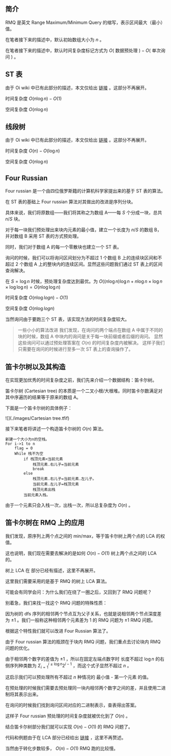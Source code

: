 ## 简介

RMQ 是英文 Range Maximum/Minimum Query 的缩写，表示区间最大（最小）值。

在笔者接下来的描述中，默认初始数组大小为 $n$ 。

在笔者接下来的描述中，默认时间复杂度标记方式为 $O($ 数据预处理 $)-O($ 单次询问 $)$ 。

## ST 表

由于 Oi wiki 中已有此部分的描述，本文仅给出 [链接](ds/sparse-table/index.md) 。这部分不再展开。

时间复杂度 $O(n\log n)-O(1)$ 

空间复杂度 $O(n\log n)$ 

## 线段树

由于 Oi wiki 中已有此部分的描述，本文仅给出 [链接](ds/seg/index.md) 。这部分不再展开。

时间复杂度 $O(n)-O(\log n)$ 

空间复杂度 $O(n\log n)$ 

## Four Russian

Four russian 是一个由四位俄罗斯籍的计算机科学家提出来的基于 ST 表的算法。

在 ST 表的基础上 Four russian 算法对其做出的改进是序列分块。

具体来说，我们将原数组——我们将其称之为数组 A——每 $S$ 个分成一块，总共 $n/S$ 块。

对于每一块我们预处理出来块内元素的最小值，建立一个长度为 $n/S$ 的数组 B，并对数组 B 采用 ST 表的方式预处理。

同时，我们对于数组 A 的每一个零散块也建立一个 ST 表。

询问的时候，我们可以将询问区间划分为不超过 1 个数组 B 上的连续块区间和不超过 2 个数组 A 上的整块内的连续区间。显然这些问题我们通过 ST 表上的区间查询解决。

在 $S=\log n$ 时候，预处理复杂度达到最优。为 $O((n\log n)\log n+n\log n\times\log n\times\log \log n)=O(n\log \log n)$ 

时间复杂度 $O(n\log log n)-O(1)$ 

空间复杂度 $O(n\log log n)$ 

当然询问由于要跑三个 ST 表，该实现方法的时间复杂度较大。

> 一些小小的算法改进
> 我们发现，在询问的两个端点在数组 A 中属于不同的块的时候，数组 A 中块内的询问是关于每一块前缀或者后缀的询问。
> 显然这些询问可以通过预处理答案在 $O(n)$ 的时间复杂度内被解决。
> 这样子我们只需要在询问的时候进行至多一次 ST 表上的查询操作了。

## 笛卡尔树以及其构造

在实现更加优秀的时间复杂度之前，我们先来介绍一个数据结构：笛卡尔树。

笛卡尔树  (Cartesian tree) 的本质是一个二叉小根/大根堆。同时笛卡尔数满足对其中序遍历的结果等于原来的数组 A。

下面是一个笛卡尔树的具体例子：

\!\[](./images/Cartesian tree.tfif)

接下来笔者将讲述一个构造笛卡尔树的 $O(n)$ 算法。

```text
新建一个大小为n的空栈。
For i->1 to n
    flag = 0
    While 栈不为空
    	if 栈顶元素<当前元素
    		栈顶元素.右儿子=当前元素
    		break
    	else
    		栈顶元素.右儿子=当前元素.左儿子。
    		当前元素.左儿子=栈顶元素
    		栈顶元素出栈
    	当前元素入栈。
```

由于一个元素只会入栈一次，出栈一次，所以总复杂度为 $O(n)$ 。

## 笛卡尔树在 RMQ 上的应用

我们发现，原序列上两个点之间的 min/max，等于笛卡尔树上两个点的 LCA 的权值。

这也说明，我们现在需要去解决的是如何 $O(n)-O(1)$ 树上两个点之间的 LCA 的。

树上 LCA 在 [](graph/lca/lca.md) 部分已经有描述，这里不再展开。

这里我们需要采用的是基于 RMQ 的树上 LCA 算法。

可能会有同学会问：为什么我们在绕了一圈之后，又回到了 RMQ 问题呢？

别着急，我们来找一找这个 RMQ 问题的特殊性质：

因为树的 dfs 序列的相邻两个节点互为父子关系，也就是说相邻两个节点深度差为 $\pm 1$ 。我们一般称这种相邻两个元素差为 1 的 RMQ 问题为 $\pm 1$ RMQ 问题。

根据这个特性我们就可以改进 Four Russian 算法了。

由于 Four russian 算法的瓶颈在于块内 RMQ 问题，我们重点去讨论块内 RMQ 问题的优化。

由于相邻两个数字的差值为 $\pm 1$ ，所以在固定左端点数字时 长度不超过 $\log n$ 的右侧序列种类数为 $\Sigma_{i=1}^{i \leq \log n} 2^{i-1}$ ，而这个式子显然不超过 $n$ 。

这启示我们可以预处理所有不超过 $n$ 种情况的 最小值 - 第一个元素 的值。

在预处理的时候我们需要去预处理同一块内相邻两个数字之间的差，并且使用二进制将其表示出来。

在询问的时候我们找到询问区间对应的二进制表示，查表得出答案。

这样子 Four russian 预处理的时间复杂度就被优化到了 $O(n)$ 。

结合笛卡尔树部分我们就可以实现 $O(n)-O(1)$ 的 RMQ 问题了。

代码和例题由于在 LCA 部分已经给出 [链接](graph/lca/lca.md) ，这里不再赘述。

当然由于转化步数较多， $O(n)-O(1)$ RMQ 跑的比较慢。
